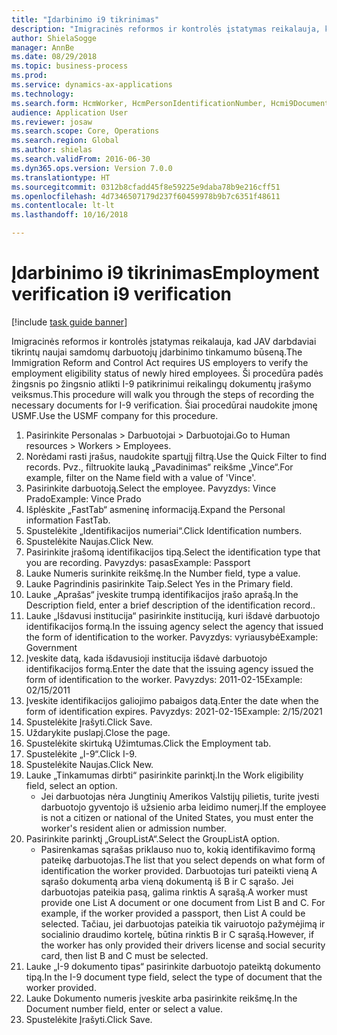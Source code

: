 ```yaml
--- 
title: "Įdarbinimo i9 tikrinimas"
description: "Imigracinės reformos ir kontrolės įstatymas reikalauja, kad JAV darbdaviai tikrintų naujai samdomų darbuotojų įdarbinimo tinkamumo būseną."
author: ShielaSogge
manager: AnnBe
ms.date: 08/29/2018
ms.topic: business-process
ms.prod: 
ms.service: dynamics-ax-applications
ms.technology: 
ms.search.form: HcmWorker, HcmPersonIdentificationNumber, Hcmi9Document
audience: Application User
ms.reviewer: josaw
ms.search.scope: Core, Operations
ms.search.region: Global
ms.author: shielas
ms.search.validFrom: 2016-06-30
ms.dyn365.ops.version: Version 7.0.0
ms.translationtype: HT
ms.sourcegitcommit: 0312b8cfadd45f8e59225e9daba78b9e216cff51
ms.openlocfilehash: 4d7346507179d237f60459978b9b7c6351f48611
ms.contentlocale: lt-lt
ms.lasthandoff: 10/16/2018

---
```

# <a name="employment-verification-i9-verification"></a><span data-ttu-id="ffec5-103">Įdarbinimo i9 tikrinimas</span><span class="sxs-lookup"><span data-stu-id="ffec5-103">Employment verification i9 verification</span></span>

[!include [task guide banner](../../../includes/task-guide-banner.md)]

<span data-ttu-id="ffec5-104">Imigracinės reformos ir kontrolės įstatymas reikalauja, kad JAV darbdaviai tikrintų naujai samdomų darbuotojų įdarbinimo tinkamumo būseną.</span><span class="sxs-lookup"><span data-stu-id="ffec5-104">The Immigration Reform and Control Act requires US employers to verify the employment eligibility status of newly hired employees.</span></span> <span data-ttu-id="ffec5-105">Ši procedūra padės žingsnis po žingsnio atlikti I-9 patikrinimui reikalingų dokumentų įrašymo veiksmus.</span><span class="sxs-lookup"><span data-stu-id="ffec5-105">This procedure will walk you through the steps of recording the necessary documents for I-9 verification.</span></span> <span data-ttu-id="ffec5-106">Šiai procedūrai naudokite įmonę USMF.</span><span class="sxs-lookup"><span data-stu-id="ffec5-106">Use the USMF company for this procedure.</span></span>

1. <span data-ttu-id="ffec5-107">Pasirinkite Personalas > Darbuotojai > Darbuotojai.</span><span class="sxs-lookup"><span data-stu-id="ffec5-107">Go to Human resources > Workers > Employees.</span></span>
2. <span data-ttu-id="ffec5-108">Norėdami rasti įrašus, naudokite spartųjį filtrą.</span><span class="sxs-lookup"><span data-stu-id="ffec5-108">Use the Quick Filter to find records.</span></span> <span data-ttu-id="ffec5-109">Pvz., filtruokite lauką „Pavadinimas“ reikšme „Vince“.</span><span class="sxs-lookup"><span data-stu-id="ffec5-109">For example, filter on the Name field with a value of 'Vince'.</span></span>
3. <span data-ttu-id="ffec5-110">Pasirinkite darbuotoją.</span><span class="sxs-lookup"><span data-stu-id="ffec5-110">Select the employee.</span></span> <span data-ttu-id="ffec5-111">Pavyzdys: Vince Prado</span><span class="sxs-lookup"><span data-stu-id="ffec5-111">Example: Vince Prado</span></span>
4. <span data-ttu-id="ffec5-112">Išplėskite „FastTab“ asmeninę informaciją.</span><span class="sxs-lookup"><span data-stu-id="ffec5-112">Expand the Personal information FastTab.</span></span>
5. <span data-ttu-id="ffec5-113">Spustelėkite „Identifikacijos numeriai“.</span><span class="sxs-lookup"><span data-stu-id="ffec5-113">Click Identification numbers.</span></span>
6. <span data-ttu-id="ffec5-114">Spustelėkite Naujas.</span><span class="sxs-lookup"><span data-stu-id="ffec5-114">Click New.</span></span>
7. <span data-ttu-id="ffec5-115">Pasirinkite įrašomą identifikacijos tipą.</span><span class="sxs-lookup"><span data-stu-id="ffec5-115">Select the identification type that you are recording.</span></span> <span data-ttu-id="ffec5-116">Pavyzdys: pasas</span><span class="sxs-lookup"><span data-stu-id="ffec5-116">Example: Passport</span></span>
8. <span data-ttu-id="ffec5-117">Lauke Numeris surinkite reikšmę.</span><span class="sxs-lookup"><span data-stu-id="ffec5-117">In the Number field, type a value.</span></span>
9. <span data-ttu-id="ffec5-118">Lauke Pagrindinis pasirinkite Taip.</span><span class="sxs-lookup"><span data-stu-id="ffec5-118">Select Yes in the Primary field.</span></span>
10. <span data-ttu-id="ffec5-119">Lauke „Aprašas“ įveskite trumpą identifikacijos įrašo aprašą.</span><span class="sxs-lookup"><span data-stu-id="ffec5-119">In the Description field, enter a brief description of the identification record..</span></span>
11. <span data-ttu-id="ffec5-120">Lauke „Išdavusi institucija“ pasirinkite instituciją, kuri išdavė darbuotojo identifikacijos formą.</span><span class="sxs-lookup"><span data-stu-id="ffec5-120">In the issuing agency select the agency that issued the form of identification to the worker.</span></span> <span data-ttu-id="ffec5-121">Pavyzdys: vyriausybė</span><span class="sxs-lookup"><span data-stu-id="ffec5-121">Example: Government</span></span>
12. <span data-ttu-id="ffec5-122">Įveskite datą, kada išdavusioji institucija išdavė darbuotojo identifikacijos formą.</span><span class="sxs-lookup"><span data-stu-id="ffec5-122">Enter the date that the issuing agency issued the form of identification to the worker.</span></span> <span data-ttu-id="ffec5-123">Pavyzdys: 2011-02-15</span><span class="sxs-lookup"><span data-stu-id="ffec5-123">Example: 02/15/2011</span></span>
13. <span data-ttu-id="ffec5-124">Įveskite identifikacijos galiojimo pabaigos datą.</span><span class="sxs-lookup"><span data-stu-id="ffec5-124">Enter the date when the form of identification expires.</span></span> <span data-ttu-id="ffec5-125">Pavyzdys: 2021-02-15</span><span class="sxs-lookup"><span data-stu-id="ffec5-125">Example: 2/15/2021</span></span>
14. <span data-ttu-id="ffec5-126">Spustelėkite Įrašyti.</span><span class="sxs-lookup"><span data-stu-id="ffec5-126">Click Save.</span></span>
15. <span data-ttu-id="ffec5-127">Uždarykite puslapį.</span><span class="sxs-lookup"><span data-stu-id="ffec5-127">Close the page.</span></span>
16. <span data-ttu-id="ffec5-128">Spustelėkite skirtuką Užimtumas.</span><span class="sxs-lookup"><span data-stu-id="ffec5-128">Click the Employment tab.</span></span>
17. <span data-ttu-id="ffec5-129">Spustelėkite „I-9“.</span><span class="sxs-lookup"><span data-stu-id="ffec5-129">Click I-9.</span></span>
18. <span data-ttu-id="ffec5-130">Spustelėkite Naujas.</span><span class="sxs-lookup"><span data-stu-id="ffec5-130">Click New.</span></span>
19. <span data-ttu-id="ffec5-131">Lauke „Tinkamumas dirbti“ pasirinkite parinktį.</span><span class="sxs-lookup"><span data-stu-id="ffec5-131">In the Work eligibility field, select an option.</span></span>
    * <span data-ttu-id="ffec5-132">Jei darbuotojas nėra Jungtinių Amerikos Valstijų pilietis, turite įvesti darbuotojo gyventojo iš užsienio arba leidimo numerį.</span><span class="sxs-lookup"><span data-stu-id="ffec5-132">If the employee is not a citizen or national of the United States, you must enter the worker's resident alien or admission number.</span></span>  
20. <span data-ttu-id="ffec5-133">Pasirinkite parinktį „GroupListA“.</span><span class="sxs-lookup"><span data-stu-id="ffec5-133">Select the GroupListA option.</span></span>
    * <span data-ttu-id="ffec5-134">Pasirenkamas sąrašas priklauso nuo to, kokią identifikavimo formą pateikę darbuotojas.</span><span class="sxs-lookup"><span data-stu-id="ffec5-134">The list that you select depends on what form of identification the worker provided.</span></span> <span data-ttu-id="ffec5-135">Darbuotojas turi pateikti vieną A sąrašo dokumentą arba vieną dokumentą iš B ir C sąrašo. Jei darbuotojas pateikia pasą, galima rinktis A sąrašą.</span><span class="sxs-lookup"><span data-stu-id="ffec5-135">A worker must provide one List A document or one document from List B and C. For example, if the worker provided a passport, then List A could be selected.</span></span> <span data-ttu-id="ffec5-136">Tačiau, jei darbuotojas pateikia tik vairuotojo pažymėjimą ir socialinio draudimo kortelę, būtina rinktis B ir C sąrašą.</span><span class="sxs-lookup"><span data-stu-id="ffec5-136">However, if the worker has only provided their drivers license and social security card, then list B and C must be selected.</span></span>  
21. <span data-ttu-id="ffec5-137">Lauke „I-9 dokumento tipas“ pasirinkite darbuotojo pateiktą dokumento tipą.</span><span class="sxs-lookup"><span data-stu-id="ffec5-137">In the I-9 document type field, select the type of document that the worker provided.</span></span>
22. <span data-ttu-id="ffec5-138">Lauke Dokumento numeris įveskite arba pasirinkite reikšmę.</span><span class="sxs-lookup"><span data-stu-id="ffec5-138">In the Document number field, enter or select a value.</span></span>
23. <span data-ttu-id="ffec5-139">Spustelėkite Įrašyti.</span><span class="sxs-lookup"><span data-stu-id="ffec5-139">Click Save.</span></span>


